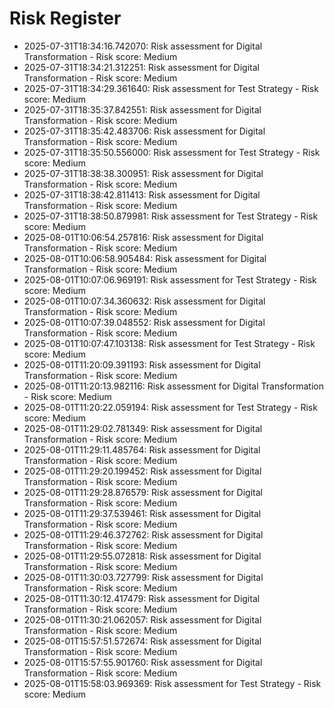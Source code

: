 # Risk Register

- 2025-07-31T18:34:16.742070: Risk assessment for Digital Transformation - Risk score: Medium
- 2025-07-31T18:34:21.312251: Risk assessment for Digital Transformation - Risk score: Medium
- 2025-07-31T18:34:29.361640: Risk assessment for Test Strategy - Risk score: Medium
- 2025-07-31T18:35:37.842551: Risk assessment for Digital Transformation - Risk score: Medium
- 2025-07-31T18:35:42.483706: Risk assessment for Digital Transformation - Risk score: Medium
- 2025-07-31T18:35:50.556000: Risk assessment for Test Strategy - Risk score: Medium
- 2025-07-31T18:38:38.300951: Risk assessment for Digital Transformation - Risk score: Medium
- 2025-07-31T18:38:42.811413: Risk assessment for Digital Transformation - Risk score: Medium
- 2025-07-31T18:38:50.879981: Risk assessment for Test Strategy - Risk score: Medium
- 2025-08-01T10:06:54.257816: Risk assessment for Digital Transformation - Risk score: Medium
- 2025-08-01T10:06:58.905484: Risk assessment for Digital Transformation - Risk score: Medium
- 2025-08-01T10:07:06.969191: Risk assessment for Test Strategy - Risk score: Medium
- 2025-08-01T10:07:34.360632: Risk assessment for Digital Transformation - Risk score: Medium
- 2025-08-01T10:07:39.048552: Risk assessment for Digital Transformation - Risk score: Medium
- 2025-08-01T10:07:47.103138: Risk assessment for Test Strategy - Risk score: Medium
- 2025-08-01T11:20:09.391193: Risk assessment for Digital Transformation - Risk score: Medium
- 2025-08-01T11:20:13.982116: Risk assessment for Digital Transformation - Risk score: Medium
- 2025-08-01T11:20:22.059194: Risk assessment for Test Strategy - Risk score: Medium
- 2025-08-01T11:29:02.781349: Risk assessment for Digital Transformation - Risk score: Medium
- 2025-08-01T11:29:11.485764: Risk assessment for Digital Transformation - Risk score: Medium
- 2025-08-01T11:29:20.199452: Risk assessment for Digital Transformation - Risk score: Medium
- 2025-08-01T11:29:28.876579: Risk assessment for Digital Transformation - Risk score: Medium
- 2025-08-01T11:29:37.539461: Risk assessment for Digital Transformation - Risk score: Medium
- 2025-08-01T11:29:46.372762: Risk assessment for Digital Transformation - Risk score: Medium
- 2025-08-01T11:29:55.072818: Risk assessment for Digital Transformation - Risk score: Medium
- 2025-08-01T11:30:03.727799: Risk assessment for Digital Transformation - Risk score: Medium
- 2025-08-01T11:30:12.417479: Risk assessment for Digital Transformation - Risk score: Medium
- 2025-08-01T11:30:21.062057: Risk assessment for Digital Transformation - Risk score: Medium
- 2025-08-01T15:57:51.572674: Risk assessment for Digital Transformation - Risk score: Medium
- 2025-08-01T15:57:55.901760: Risk assessment for Digital Transformation - Risk score: Medium
- 2025-08-01T15:58:03.969369: Risk assessment for Test Strategy - Risk score: Medium
